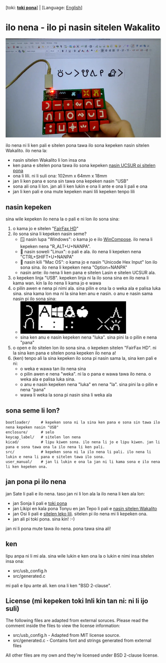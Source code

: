 [toki: **[toki pona](README.MD)**] | [Language: [English](README-EN.MD)]

# ilo nena - ilo pi nasin sitelen Wakalito

![sitelen](./docs/sitelen_suli.png)

ilo nena ni li ken pali e sitelen pona tawa ilo sona kepeken nasin sitelen Wakalito. ilo nena la:

* nasin sitelen Wakalito li lon insa ona
* ken pana e sitelen pona tawa ilo sona kepeken [nasin UCSUR pi sitelen pona](https://www.kreativekorp.com/ucsur/charts/sitelen.html)
* ona li lili. ni li suli ona: 102mm x 64mm x 18mm
* jan li ken pana e sona sin tawa ona kepeken nasin "USB"
* sona ali ona li lon. jan ali li ken lukin e ona li ante e ona li pali e ona
* jan li ken pali e ona mute kepeken mani lili kepeken tenpo lili

## nasin kepeken

sina wile kepeken ilo nena la o pali e ni lon ilo sona sina:

1. o kama jo e sitelen "[FairFax HD](https://www.kreativekorp.com/software/fonts/fairfaxhd/)"
2. ilo sona sina li kepeken nasin seme?
	* 🪟 nasin lupa "Windows": o kama jo e ilo [WinCompose](https://github.com/ell1010/wincompose). ilo nena li kepeken nena "R_ALT+U+NANPA".
	* 🐧 nasin soweli "Linux": o pali e ala. ilo nena li kepeken nena "CTRL+SHIFT+U+NANPA"
	* 🍎 nasin kili "Mac OS": o kama jo e nasin "Unicode Hex Input" lon ilo sona sina. ilo nena li kepeken nena "Option+NANPA"
	* nasin ante: ilo nena li ken pana e sitelen Lasin e sitelen UCSUR ala.
3. o kepeken linja "USB". kepeken linja ni la ilo sona sina en ilo nena li kama wan. kin la ilo nena li kama jo e wawa
4. o pilin awen e nena pi nimi ala. sina pilin e ona la o weka ala e palisa luka sina. sina kama lon ma ni la sina ken anu e nasin. o anu e nasin sama nasin pi ilo sona sina:
	* ![ma anu](docs/ma_anu.png)
	* sina ken anu e nasin kepeken nena "luka". sina pini la o pilin e nena "pana"
5. o open e ilo sitelen lon ilo sona sina. o kepeken sitelen "FairFax HD". ni la sina ken pana e sitelen pona kepeken ilo nena a!
6. (ken) tenpo ali la sina kepeken ilo sona pi nasin sama la, sina ken pali e ni:
	* o weka e wawa tan ilo nena sina
	* o pilin awen e nena "weka". ni la o pana e wawa tawa ilo nena. o weka ala e palisa luka sina.
	* o anu e nasin kepeken nena "luka" en nena "la". sina pini la o pilin e nena "pana"
	* wawa li weka la sona pi nasin sina li weka ala

## sona seme li lon?

```
bootloader/     # kepeken sona ni la sina ken pana e sona sin tawa ilo nena kepeken nasin "USB"
enclosure/      # selo
keycap_label/   # sitelen lon nena
kicad/          # lipu kiwen sona. ilo nena li jo e lipu kiwen. jan li pana e sona tawa ona la ilo nena li ken pali.
src/            # kepeken sona ni la ilo nena li pali. ilo nena li lukin e nena li pana e sitelen tawa ilo sona.
user_manual/    # jan li lukin e ona la jan ni li kama sona e ilo nena li ken kepeken ona.
```

## jan pona pi ilo nena

jan Sate li pali e ilo nena. taso jan ni li lon ala la ilo nena li ken ala lon:

* jan Sonja li pali e [toki pona](https://en.wikipedia.org/wiki/Toki_Pona)
* jan Likipi en kala pona Tonyu en jan Tepo li pali e [nasin sitelen Wakalito](https://sona.pona.la/wiki/Wakalito)
* jan Osi li pali e [sitelen leko lili](https://toki.pona.billsmugs.com/lipu-tenpo/2022-05-15-sitelen_pona/). sitelen pi ilo nena mi li kepeken ona.
* jan ali pi toki pona. sina kin! :-)

jan ni li pona mute tawa ilo nena. pona tawa sina ali!

## ken

lipu anpa ni li mi ala. sina wile lukin e ken ona la o lukin e nimi insa sitelen insa ona:

* src/usb_config.h
* src/generated.c

mi pali e lipu ante ali. ken ona li ken "BSD 2-clause".

## License (mi kepeken toki Inli kin tan ni: ni li ijo suli)

The following files are adapted from external soruces. Please read the comment inside the files to view the license information:

* src/usb_config.h - Adapted from MIT license source.
* src/generated.c - Contains font and strings generated from external files

All other files are my own and they're licensed under BSD 2-clause license.
